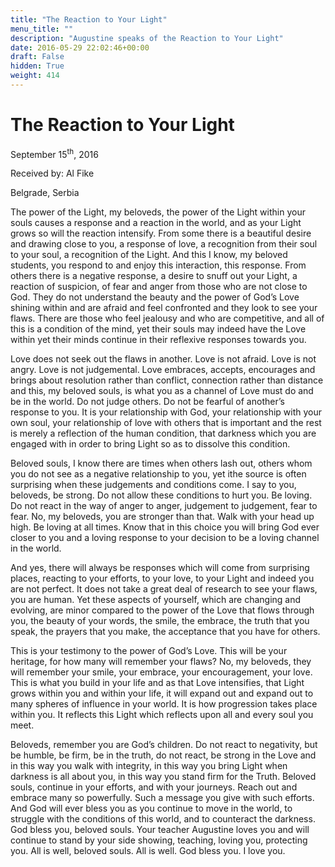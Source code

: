 ```yaml
---
title: "The Reaction to Your Light"
menu_title: ""
description: "Augustine speaks of the Reaction to Your Light"
date: 2016-05-29 22:02:46+00:00
draft: False
hidden: True
weight: 414
---
```

# The Reaction to Your Light

September 15<sup>th</sup>, 2016

Received by: Al Fike

Belgrade, Serbia


The power of the Light, my beloveds, the power of the Light within your souls causes a response and a reaction in the world, and as your Light grows so will the reaction intensify. From some there is a beautiful desire and drawing close to you, a response of love, a recognition from their soul to your soul, a recognition of the Light. And this I know, my beloved students, you respond to and enjoy this interaction, this response. From others there is a negative response, a desire to snuff out your Light, a reaction of suspicion, of fear and anger from those who are not close to God. They do not understand the beauty and the power of God’s Love shining within and are afraid and feel confronted and they look to see your flaws. There are those who feel jealousy and who are competitive, and all of this is a condition of the mind, yet their souls may indeed have the Love within yet their minds continue in their reflexive responses towards you. 

Love does not seek out the flaws in another. Love is not afraid. Love is not angry. Love is not judgemental. Love embraces, accepts, encourages and brings about resolution rather than conflict, connection rather than distance and this, my beloved souls, is what you as a channel of Love must do and be in the world. Do not judge others. Do not be fearful of another’s response to you. It is your relationship with God, your relationship with your own soul, your relationship of love with others that is important and the rest is merely a reflection of the human condition, that darkness which you are engaged with in order to bring Light so as to dissolve this condition. 

Beloved souls, I know there are times when others lash out, others whom you do not see as a negative relationship to you, yet ithe source is often surprising when these judgements and conditions come. I say to you, beloveds, be strong. Do not allow these conditions to hurt you. Be loving. Do not react in the way of anger to anger, judgement to judgement, fear to fear. No, my beloveds, you are stronger than that. Walk with your head up high. Be loving at all times. Know that in this choice you will bring God ever closer to you and a loving response to your decision to be a loving channel in the world. 

And yes, there will always be responses which will come from surprising places, reacting to your efforts, to your love, to your Light and indeed you are not perfect. It does not take a great deal of research to see your flaws, you are human. Yet these aspects of yourself, which are changing and evolving, are minor compared to the power of the Love that flows through you, the beauty of your words, the smile, the embrace, the truth that you speak, the prayers that you make, the acceptance that you have for others. 

This is your testimony to the power of God’s Love. This will be your heritage, for how many will remember your flaws? No, my beloveds, they will remember your smile, your embrace, your encouragement, your love. This is what you build in your life and as that Love intensifies, that Light grows within you and within your life, it will expand out and expand out to many spheres of influence in your world. It is how progression takes place within you. It reflects this Light which reflects upon all and every soul you meet. 

Beloveds, remember you are God’s children. Do not react to negativity, but be humble, be firm, be in the truth, do not react, be strong in the Love and in this way you walk with integrity, in this way you bring Light when darkness is all about you, in this way you stand firm for the Truth. Beloved souls, continue in your efforts, and with your journeys. Reach out and embrace many so powerfully. Such a message you give with such efforts. And God will ever bless you as you continue to move in the world, to struggle with the conditions of this world, and to counteract the darkness. God bless you, beloved souls. Your teacher Augustine loves you and will continue to stand by your side showing, teaching, loving you, protecting you. All is well, beloved souls. All is well. God bless you. I love you. 


